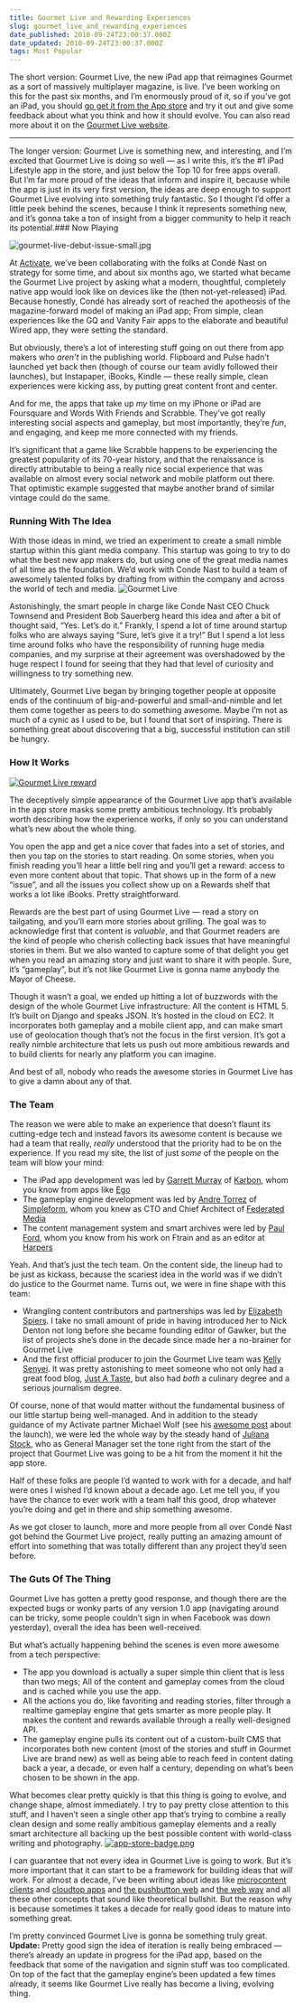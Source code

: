 ```yaml
---
title: Gourmet Live and Rewarding Experiences
slug: gourmet_live_and_rewarding_experiences
date_published: 2010-09-24T23:00:37.000Z
date_updated: 2010-09-24T23:00:37.000Z
tags: Most Popular
---
```


The short version: Gourmet Live, the new iPad app that reimagines Gourmet as a sort of massively multiplayer magazine, is live. I’ve been working on this for the past six months, and I’m enormously proud of it, so if you’ve got an iPad, you should [go get it from the App store](http://click.linksynergy.com/fs-bin/click?id=/1Vwg7V501c&amp;subid=&amp;offerid=146261.1&amp;type=10&amp;tmpid=3909&amp;RD_PARM1=http://itunes.apple.com/us/app/id391597058?mt=8%20%3Chttp://click.linksynergy.com/fs-bin/click?id=/1Vwg7V501c&amp;subid=&amp;offerid=146261.1&amp;type=10&amp;tmpid=3909&amp;RD_PARM1=http://itunes.apple.com/us/app/id391597058?mt=8) and try it out and give some feedback about what you think and how it should evolve. You can also read more about it on the [Gourmet Live website](http://live.gourmet.com/).

---

The longer version: Gourmet Live is something new, and interesting, and I’m excited that Gourmet Live is doing so well — as I write this, it’s the #1 iPad Lifestyle app in the store, and just below the Top 10 for free apps overall. But I’m far more proud of the ideas that inform and inspire it, because while the app is just in its very first version, the ideas are deep enough to support Gourmet Live evolving into something truly fantastic. So I thought I’d offer a little peek behind the scenes, because I think it represents something new, and it’s gonna take a ton of insight from a bigger community to help it reach its potential.### Now Playing

![gourmet-live-debut-issue-small.jpg](http://dashes.com/anil/images/gourmet-live-debut-issue-small.jpg)

At [Activate](http://activate.com/), we’ve been collaborating with the folks at Condé Nast on strategy for some time, and about six months ago, we started what became the Gourmet Live project by asking what a modern, thoughtful, completely native app would look like on devices like the (then not-yet-released) iPad. Because honestly, Condé has already sort of reached the apotheosis of the magazine-forward model of making an iPad app; From simple, clean experiences like the GQ and Vanity Fair apps to the elaborate and beautiful Wired app, they were setting the standard.

But obviously, there’s a lot of interesting stuff going on out there from app makers who *aren’t* in the publishing world. Flipboard and Pulse hadn’t launched yet back then (though of course our team avidly followed their launches), but Instapaper, iBooks, Kindle — these really simple, clean experiences were kicking ass, by putting great content front and center.

And for me, the apps that take up *my* time on my iPhone or iPad are Foursquare and Words With Friends and Scrabble. They’ve got really interesting social aspects and gameplay, but most importantly, they’re *fun*, and engaging, and keep me more connected with my friends.

It’s significant that a game like Scrabble happens to be experiencing the greatest popularity of its 70-year history, and that the renaissance is directly attributable to being a really nice social experience that was available on almost every social network and mobile platform out there. That optimistic example suggested that maybe another brand of similar vintage could do the same.

### Running With The Idea

With those ideas in mind, we tried an experiment to create a small nimble startup within this giant media company. This startup was going to try to do what the best new app makers do, but using one of the great media names of all time as the foundation. We’d work with Conde Nast to build a team of awesomely talented folks by drafting from within the company and across the world of tech and media.
![Gourmet Live](http://dashes.com/anil/images/gourmet-live-logo-small.jpg)

Astonishingly, the smart people in charge like Conde Nast CEO Chuck Townsend and President Bob Sauerberg heard this idea and after a bit of thought said, “Yes. Let’s do it.” Frankly, I spend a lot of time around startup folks who are always saying “Sure, let’s give it a try!” But I spend a lot less time around folks who have the responsibility of running huge media companies, and my surprise at their agreement was overshadowed by the huge respect I found for seeing that they had that level of curiosity and willingness to try something new.

Ultimately, Gourmet Live began by bringing together people at opposite ends of the continuum of big-and-powerful and small-and-nimble and let them come together as peers to do something awesome. Maybe I’m not as much of a cynic as I used to be, but I found that sort of inspiring. There is something great about discovering that a big, successful institution can still be hungry.

### How It Works

[![Gourmet Live reward](http://dashes.com/anil/assets_c/2010/09/gourmet-live-reward-thumb-250x333-273.png)](http://dashes.com/anil/images/gourmet-live-reward.png)

The deceptively simple appearance of the Gourmet Live app that’s available in the app store masks some pretty ambitious technology. It’s probably worth describing how the experience works, if only so you can understand what’s new about the whole thing.

You open the app and get a nice cover that fades into a set of stories, and then you tap on the stories to start reading. On some stories, when you finish reading you’ll hear a little bell ring and you’ll get a reward: access to even more content about that topic. That shows up in the form of a new “issue”, and all the issues you collect show up on a Rewards shelf that works a lot like iBooks. Pretty straightforward.

Rewards are the best part of using Gourmet Live — read a story on tailgating, and you’ll earn more stories about grilling. The goal was to acknowledge first that content is *valuable*, and that Gourmet readers are the kind of people who cherish collecting back issues that have meaningful stories in them. But we also wanted to capture some of that delight you get when you read an amazing story and just want to share it with people. Sure, it’s “gameplay”, but it’s not like Gourmet Live is gonna name anybody the Mayor of Cheese.

Though it wasn’t a goal, we ended up hitting a lot of buzzwords with the design of the whole Gourmet Live infrastructure: All the content is HTML 5. It’s built on Django and speaks JSON. It’s hosted in the cloud on EC2. It incorporates both gameplay and a mobile client app, and can make smart use of geolocation though that’s not the focus in the first version. It’s got a really nimble architecture that lets us push out more ambitious rewards and to build clients for nearly any platform you can imagine.

And best of all, nobody who reads the awesome stories in Gourmet Live has to give a damn about any of that.

### The Team

The reason we were able to make an experience that doesn’t flaunt its cutting-edge tech and instead favors its awesome content is because we had a team that really, *really* understood that the priority had to be on the experience. If you read my site, the list of just *some* of the people on the team will blow your mind:

- The iPad app development was led by [Garrett Murray](http://maniacalrage.net/) of [Karbon](http://gokarbon.com/), whom you know from apps like [Ego](http://ego-app.com/)
- The gameplay engine development was led by [Andre Torrez](http://notes.torrez.org/) of [Simpleform](http://simpleform.com/), whom you knew as CTO and Chief Architect of [Federated Media](http://www.federatedmedia.net/)
- The content management system and smart archives were led by [Paul Ford](http://ftrain.com), whom you know from his work on Ftrain and as an editor at [Harpers](http://harpers.org/)

Yeah. And that’s just the tech team. On the content side, the lineup had to be just as kickass, because the scariest idea in the world was if we didn’t do justice to the Gourmet name. Turns out, we were in fine shape with this team:
- Wrangling content contributors and partnerships was led by [Elizabeth Spiers](http://www.elizabethspiers.com/). I take no small amount of pride in having introduced her to Nick Denton not long before she became founding editor of Gawker, but the list of projects she’s done in the decade since made her a no-brainer for Gourmet Live
- And the first official producer to join the Gourmet Live team was [Kelly Senyei](http://kellyannsenyei.com/). It was pretty astonishing to meet someone who not only had a great food blog, [Just A Taste](http://justataste.com/), but also had *both* a culinary degree and a serious journalism degree.

Of course, none of that would matter without the fundamental business of our little startup being well-managed. And in addition to the steady guidance of my Activate partner Michael Wolf (see his [awesome post](http://weforum.typepad.com/michaeljwolf/2010/09/gourmet-live-the-first-massively-multi-player-magazine.html) about the launch), we were led the whole way by the steady hand of [Juliana Stock](http://live.gourmet.com/author/juliana-stock/), who as General Manager set the tone right from the start of the project that Gourmet Live was going to be a hit from the moment it hit the app store.

Half of these folks are people I’d wanted to work with for a decade, and half were ones I wished I’d known about a decade ago. Let me tell you, if you have the chance to ever work with a team half this good, drop whatever you’re doing and get in there and ship something awesome.

As we got closer to launch, more and more people from all over Condé Nast got behind the Gourmet Live project, really putting an amazing amount of effort into something that was totally different than any project they’d seen before.

### The Guts Of The Thing

Gourmet Live has gotten a pretty good response, and though there are the expected bugs or wonky parts of any version 1.0 app (navigating around can be tricky, some people couldn’t sign in when Facebook was down yesterday), overall the idea has been well-received.

But what’s actually happening behind the scenes is even more awesome from a tech perspective:

- The app you download is actually a super simple thin client that is less than two megs; All of the content and gameplay comes from the cloud and is cached while you use the app.
- All the actions you do, like favoriting and reading stories, filter through a realtime gameplay engine that gets smarter as more people play. It makes the content and rewards available through a really well-designed API.
- The gameplay engine pulls its content out of a custom-built CMS that incorporates both new content (most of the stories and stuff in Gourmet Live are brand new) as well as being able to reach feed in content dating back a year, a decade, or even half a century, depending on what’s been chosen to be shown in the app.

What becomes clear pretty quickly is that this thing is going to evolve, and change shape, almost immediately. I try to pay pretty close attention to this stuff, and I haven’t seen a single other app that’s trying to combine a really clean design and some really ambitious gameplay elements and a really smart architecture all backing up the best possible content with world-class writing and photography.
[![app-store-badge.png](http://dashes.com/anil/images/app-store-badge.png)](http://click.linksynergy.com/fs-bin/click?id=/1Vwg7V501c&amp;subid=&amp;offerid=146261.1&amp;type=10&amp;tmpid=3909&amp;RD_PARM1=http://itunes.apple.com/us/app/id391597058?mt=8%20%3Chttp://click.linksynergy.com/fs-bin/click?id=/1Vwg7V501c&amp;subid=&amp;offerid=146261.1&amp;type=10&amp;tmpid=3909&amp;RD_PARM1=http://itunes.apple.com/us/app/id391597058?mt=8)

I can guarantee that not every idea in Gourmet Live is going to work. But it’s more important that it can start to be a framework for building ideas that *will* work. For almost a decade, I’ve been writing about ideas like [microcontent clients](http://dashes.com/anil/2002/11/introducing-microcontent-client.html) and [cloudtop apps](http://dashes.com/anil/2010/09/cloudtop-applications.html) and [the pushbutton web](http://dashes.com/anil/2009/07/the-pushbutton-web-realtime-becomes-real.html) and [the web way](http://dashes.com/anil/2009/08/what-works-the-web-way-vs-the-wave-way.html) and all these other concepts that sound like theoretical bullshit. But the reason why is because sometimes it takes a decade for really good ideas to mature into something great.

I’m pretty convinced Gourmet Live is gonna be something truly great.
**Update:** Pretty good sign the idea of iteration is really being embraced — there’s already an update in progress for the iPad app, based on the feedback that some of the navigation and signin stuff was too complicated. On top of the fact that the gameplay engine’s been updated a few times already, it seems like Gourmet Live really has become a living, evolving thing.
